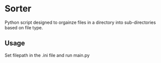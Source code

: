 # Sorter

Python script designed to orgainze files in a directory into sub-directories based on file type.

## Usage

Set filepath in the .ini file and run main.py
